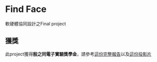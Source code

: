 Find Face
=========

軟硬體協同設計之Final project

獲獎
----

此project獲得**殷之同電子實驗獎學金**，請參考[這份完整報告](https://github.com/nctu-homeworks/shlab-final/blob/master/final-project-full-report.pdf)以及[這份投影片](https://github.com/nctu-homeworks/shlab-final/blob/master/%E6%A2%81%E6%99%BA%E6%B9%A7%E5%8F%A3%E9%A0%AD%E5%A0%B1%E5%91%8A.pptx)
